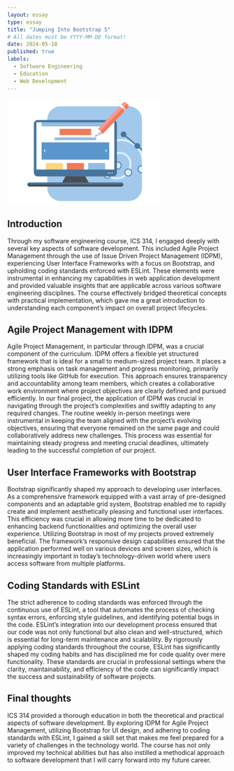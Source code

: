 ```yaml
---
layout: essay
type: essay
title: "Jumping Into Bootstrap 5"
# All dates must be YYYY-MM-DD format!
date: 2024-05-10
published: true
labels:
  - Software Engineering
  - Education
  - Web Development
---
```

<img width="350" alt="" class="rounded float-start pe-4" src="../img/SEReflection/web-design.png">

## **Introduction**
Through my software engineering course, ICS 314, I engaged deeply with several key aspects of software development. This included Agile Project Management through the use of Issue Driven Project Management (IDPM), experiencing User Interface Frameworks with a focus on Bootstrap, and upholding coding standards enforced with ESLint. These elements were instrumental in enhancing my capabilities in web application development and provided valuable insights that are applicable across various software engineering disciplines. The course effectively bridged theoretical concepts with practical implementation, which gave me a great introduction to understanding each component’s impact on overall project lifecycles.

## **Agile Project Management with IDPM**
Agile Project Management, in particular through IDPM, was a crucial component of the curriculum. IDPM offers a flexible yet structured framework that is ideal for a small to medium-sized project team. It places a strong emphasis on task management and progress monitoring, primarily utilizing tools like GitHub for execution. This approach ensures transparency and accountability among team members, which creates a collaborative work environment where project objectives are clearly defined and pursued efficiently. In our final project, the application of IDPM was crucial in navigating through the project’s complexities and swiftly adapting to any required changes. The routine weekly in-person meetings were instrumental in keeping the team aligned with the project’s evolving objectives, ensuring that everyone remained on the same page and could collaboratively address new challenges. This process was essential for maintaining steady progress and meeting crucial deadlines, ultimately leading to the successful completion of our project.

## **User Interface Frameworks with Bootstrap**
Bootstrap significantly shaped my approach to developing user interfaces. As a comprehensive framework equipped with a vast array of pre-designed components and an adaptable grid system, Bootstrap enabled me to rapidly create and implement aesthetically pleasing and functional user interfaces. This efficiency was crucial in allowing more time to be dedicated to enhancing backend functionalities and optimizing the overall user experience. Utilizing Bootstrap in most of my projects proved extremely beneficial. The framework’s responsive design capabilities ensured that the application performed well on various devices and screen sizes, which is increasingly important in today’s technology-driven world where users access software from multiple platforms.

## **Coding Standards with ESLint**
The strict adherence to coding standards was enforced through the continuous use of ESLint, a tool that automates the process of checking syntax errors, enforcing style guidelines, and identifying potential bugs in the code. ESLint’s integration into our development process ensured that our code was not only functional but also clean and well-structured, which is essential for long-term maintenance and scalability. By rigorously applying coding standards throughout the course, ESLint has significantly shaped my coding habits and has disciplined me for code quality over mere functionality. These standards are crucial in professional settings where the clarity, maintainability, and efficiency of the code can significantly impact the success and sustainability of software projects.

## **Final thoughts**
ICS 314 provided a thorough education in both the theoretical and practical aspects of software development. By exploring IDPM for Agile Project Management, utilizing Bootstrap for UI design, and adhering to coding standards with ESLint, I gained a skill set that makes me feel prepared for a variety of challenges in the technology world. The course has not only improved my technical abilities but has also instilled a methodical approach to software development that I will carry forward into my future career.
